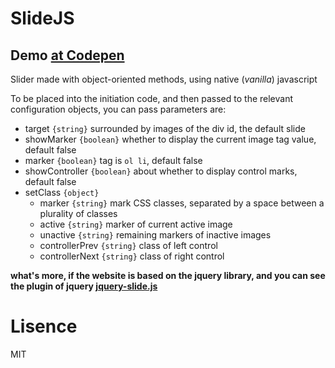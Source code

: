 # SlideJS

## Demo [at Codepen](http://codepen.io/atelierbram/pen/YXBKBg/)

Slider made with object-oriented methods, using native (_vanilla_) javascript

To be placed into the initiation code, and then passed to the relevant configuration objects, you can pass parameters are:

- target `{string}` surrounded by images of the div id, the default slide
- showMarker `{boolean}` whether to display the current image tag value, default false
- marker `{boolean}` tag is `ol li`, default false
- showController `{boolean}` about whether to display control marks, default false
- setClass `{object}`
  - marker `{string}` mark CSS classes, separated by a space between a plurality of classes
  - active `{string}` marker of current active image
  - unactive `{string}` remaining markers of inactive images
  - controllerPrev `{string}` class of left control
  - controllerNext `{string}` class of right control

**what's more, if the website is based on the jquery library, and you can see the plugin of jquery [jquery-slide.js](https://github.com/qingguoing/jquery-slide)**

Lisence
===
MIT
